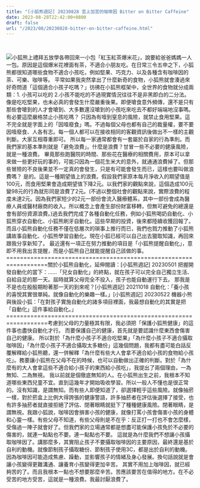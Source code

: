 ```yaml
---
title: "[小狐熊週記] 20230828 苦上加苦的咖啡因 Bitter on Bitter Caffeine"
date: 2023-08-28T22:42:00+0800
draft: false
url: "/2023/08/20230828-bitter-on-bitter-caffeine.html"
---
```


 

![]($https://blogger.googleusercontent.com/img/b/R29vZ2xl/AVvXsEiOIzh8_-o0ppLhXgxO4M2IQ34TnNr05RpsbSNSXgwo0ROgVYVBvMGiuzLIMhwS02qDZfkwgcIHklQwGO8mqW_Pe64Uhwd3dKhT6YlJwjHaKenglGz8DNsI_ii6GnKe_MyZIJOOqHUMwouIJBs08qYrESML0f_tXZC4o7NJkrVeofsIum65Bhxb0fCeka8/s320/PXL_20230827_054208928.jpg)小狐熊上禮拜五放學各帶回來一小包「紅玉紅茶爆米花」，說要給爸爸媽媽一人一包。原因是這個爆米花裡面有茶，不適合小朋友吃。在日常三令五申之下，小狐熊都很知道哪些食物不適合小孩吃，例如堅果、巧克力、以及各種含有咖啡因的茶、可樂、咖啡等。 平常如果我突然拿出了什麼新奇的食物，小狐熊就會湊過來好奇問道「這個適合小孩子吃嗎？」彷彿在小狐熊框架中，全世界的食物就分成兩類：1. 小孩可以吃的 2.小孩不能吃的不過現實情況往往不是非黑即白的二分法。 像是吃吃堅果，也未必真的會發生什麼嚴重後果。即便嗆食意外頻傳，還不是只有那些會嗆到的人才會嗆到、大多數還沒嗆到的小孩吃來吃去不都好端端地沒事嗎。有必要這麼嚴格禁止小孩吃嗎？ 只因為有噎到窒息的風險，就禁止食用堅果。這不完全就是字面上的「因噎廢食」嗎。不過每個父母也都有自己的裁量權，要不要因噎廢食、人各有志。每一個人都可以在接收相同的客觀資訊後做出不一樣的主觀判斷。大家互相尊重即可。 所以每一家通常都會有一套屬於自家的行為準則。而我們家的基本準則就是「避免浪費」。什麼是浪費？甘冒一些不必要的健康風險，就是一種浪費。 畢竟那些跑醫院的時間、那些花在醫療的相關費用，原本可以拿來做一些更好玩的事的，可能只因為一個花生米大的意外，就通通浪費掉了。但那些冒險的不良後果並不一定真的會發生，只是有可能會發生而已，這樣也要叫做浪費嗎？
是的。這是一種期望值上的浪費。假設我們家原本每月淨收入的期望值是100元，而食用堅果會造成期望值下降2元。以我們家的觀點來說，這個造成100元變98元的行為就形同是浪費了2元。(不過以整個社會的觀點來說，實際浪費的程度未達2元。因為我們家短少的2元一部份會流入醫療體系，其中一部份會成為醫療人員或醫材廠商的收入。所以概念上會產生部份財富移轉，但無可避免的總還是會有部份資源浪費。)過去我們完成了各種自動化任務，例如小狐熊喝奶自動化、小狐熊穿衣自動化、小狐熊刷牙自動化。這些早期的投資，後來都陸續收獲回報了。
而且小狐熊自動化任務不僅在低層次的瑣事上推行而已，我們也戮力推動了小狐熊講故事自動化、小狐熊學習自動化。現在小狐已經可以自己出去獵取知識，再回來跟我分享新知了。
最近還有一項正在努力推動的項目是「小狐熊提醒自動化」，意即不用我出言提醒，而是小狐熊自己就能提醒自己該做的事。==================================================================關於小狐熊自動化，延伸閱讀：[小狐熊週記] 20230501 把握開發自動化的當下：……「兒女自動化」的終點，就在孩子可以完全自己獨立生活、自給自足的那一天。屆時就算父母完全不投入，孩子也能自動運行下去。 那我是不是也在殷殷期盼著那一天的到來呢？[小狐熊週記] 20211018 自動化：「養小孩的喜悅其實很單純。就像自動化的樂趣一樣。」[小狐熊週記] 20230522 機器小熊與後設小狐：「在對孩子實施自動化的諸多項目裡面，我最想自動化的其實是把「自動化」這件事給自動化。」==================================================================考慮到父母的力量極其有限，我必須把「保護小狐熊健康」的這件事也盡快自動化才行。 而要保護自己的健康，首先就是要認識什麼東西會傷害自己的健康。 所以對於「為什麼小孩子不適合吃堅果」「為什麼小孩子不適合攝取咖啡因」「為什麼小孩子不適合攝取太多糖份」這幾個問題，我都有盡可能白話反覆解釋給小狐熊聽，還一併解釋「為什麼有些大人會拿不適合給小孩的食物給小孩吃」。務要讓小狐熊在父母不在的時候，也可以自動做出正確的判斷。對於「為什麼有的大人會拿這些不適合給小孩子的東西給小孩吃」，我提出了兩個理由，一為無知、二為無視。 我以前就是個徹底無知的人。在小狐熊出生之前，我根本不知道哪些東西兒童不宜。直到這幾年才開始吸收學習。所以一般人不懂也是很正常的。沒有知識，是謂無知。而有些人即便知道了，卻選擇輕乎這些風險。就像抽菸一樣，對於菸盒上比例大得誇張的健康警語，許多抽菸者在評估後選擇了接受，也有許多抽菸者就直接拒絕了評估、閉著眼睛就挺下了種種健康風險。閉著眼睛，是謂無視。我跟小狐說，咖啡因會損害小孩的健康，就像打罵小孩會傷害小孩的身體和心靈一樣。有些父母不知道，有些父母則是不在乎：反正打一打也不會怎麼樣，受傷過一陣子就會好了。但我們家的立場通常都是想盡可能保護小孩免於不必要的傷害的，就連一點點也不要。連一點點也不要。
這就是為什麼我們不想讓小孩攝取咖啡因了。講那麼多，其實阻止孩子不要攝取咖啡因的主要原因，最終還是基於自利的動機。就像節制孩子攝取糖份、節制孩子使用3C，都是出於自利的動機。因為咖啡因可能造成焦慮、躁動，並影響孩子的情緒及身心發展。換句話說就是會讓小孩變得更難溝通、讓養育小孩變得更加辛苦。
其實不用加上咖啡因，就已經夠苦的了。而且我根本一點也不想要那麼辛苦。苦應該要苦在值得的地方。在不必受苦的地方受苦，這就是一種浪費。我最討厭浪費了。
